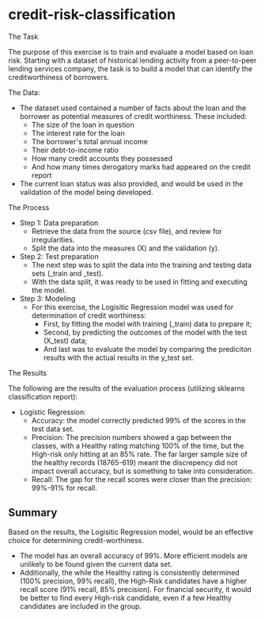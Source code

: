 # credit-risk-classification


The Task

The purpose of this exercise is to train and evaluate a model based on loan risk. Starting with a dataset of historical lending activity from a peer-to-peer lending services company, the task is to build a model that can identify the creditworthiness of borrowers.

The Data:
* The dataset used contained a number of facts about the loan and the borrower as potential measures of credit worthiness. These included:
    * The size of the loan in question
    * The interest rate for the loan
    * The borrower's total annual income
    * Their debt-to-income ratio
    * How many credit accounts they possessed
    * And how many times derogatory marks had appeared on the credit report
* The current loan status was also provided, and would be used in the validation of the model being developed.


The Process
* Step 1: Data preparation
    * Retrieve the data from the source (csv file), and review for irregularities.
    * Split the data into the measures (X) and the validation (y).
* Step 2: Test preparation
    * The next step was to split the data into the training and testing data sets (_train and _test). 
    * With the data split, it was ready to be used in fitting and executing the model.
* Step 3: Modeling
    * For this exercise, the Logisitic Regression model was used for determination of credit worthiness:
        * First, by fitting the model with training (_train) data to prepare it;
        * Second, by predicting the outcomes of the model with the test (X_test) data;
        * And last was to evaluate the model by comparing the prediciton results with the actual results in the y_test set.

The Results

The following are the results of the evaluation process (utilizing sklearns classification report):

* Logistic Regression:
    * Accuracy: the model correctly predicted 99% of the scores in the test data set.
    * Precision: The precision numbers showed a gap between the classes, with a Healthy rating matching 100% of the time, but the High-risk only hitting at an 85% rate. The far larger sample size of the healthy records (18765-619) meant the discrepency did not impact overall accuracy, but is something to take into consideration.
    * Recall: The gap for the recall scores were closer than the precision: 99%-91% for recall. 


## Summary

Based on the results, the Logisitic Regression model, would be an effective choice for determining credit-worthiness. 

* The model has an overall accuracy of 99%. More efficient models are unlikely to be found given the current data set.
* Additionally, the while the Healthy rating is consistently determined (100% precision, 99% recall), the High-Risk candidates have a higher recall score (91% recall, 85% precision). For financial security, it would be better to find every High-risk candidate, even if a few Healthy candidates are included in the group.


